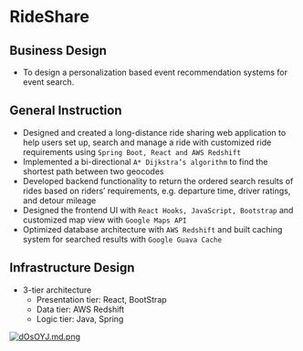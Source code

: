# RideShare

## Business Design
- To design a personalization based event recommendation systems for event search.

## General Instruction
- Designed and created a long-distance ride sharing web application to help users set up, search and manage a ride with
customized ride requirements using `Spring Boot, React and AWS Redshift`
- Implemented a bi-directional `A* Dijkstra’s algorithm` to find the shortest path between two geocodes
- Developed backend functionality to return the ordered search results of rides based on riders’ requirements, e.g. departure time,
driver ratings, and detour mileage
- Designed the frontend UI with `React Hooks, JavaScript, Bootstrap` and customized map view with `Google Maps API`
- Optimized database architecture with `AWS Redshift` and built caching system for searched results with `Google Guava Cache`

## Infrastructure Design
- 3-tier architecture
   * Presentation tier: React, BootStrap
   * Data tier: AWS Redshift
   * Logic tier: Java, Spring
   
[![dOsOYJ.md.png](https://iili.io/dOsOYJ.md.png)](https://freeimage.host/i/dOsOYJ)

